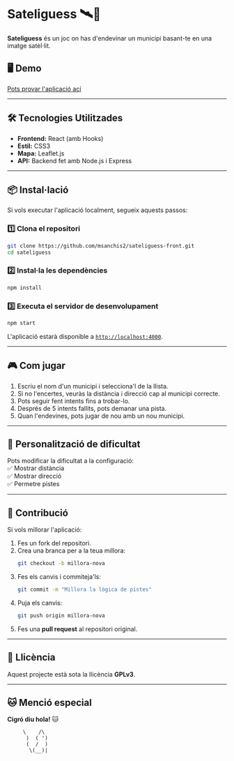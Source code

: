 # **Sateliguess** 🛰️📍  
**Sateliguess** és un joc on has d'endevinar un municipi basant-te en una imatge satèl·lit.

## **🖥️ Demo**  
[Pots provar l'aplicació ací](https://sateliguess.netlify.app)   

---

## **🛠️ Tecnologies Utilitzades**
- **Frontend:** React (amb Hooks)  
- **Estil:** CSS3  
- **Mapa:** Leaflet.js  
- **API:** Backend fet amb Node.js i Express

---

## **📦 Instal·lació**
Si vols executar l'aplicació localment, segueix aquests passos:  

### **1️⃣ Clona el repositori**
```sh
git clone https://github.com/msanchis2/sateliguess-front.git
cd sateliguess
```

### **2️⃣ Instal·la les dependències**
```sh
npm install
```

### **3️⃣ Executa el servidor de desenvolupament**
```sh
npm start
```
L'aplicació estarà disponible a [`http://localhost:4000`](http://localhost:4000).  

---

## **🎮 Com jugar**
1. Escriu el nom d'un municipi i selecciona'l de la llista.  
2. Si no l'encertes, veuràs la distància i direcció cap al municipi correcte.  
3. Pots seguir fent intents fins a trobar-lo.  
4. Després de 5 intents fallits, pots demanar una pista.  
5. Quan l'endevines, pots jugar de nou amb un nou municipi.  

---

## **📌 Personalització de dificultat**
Pots modificar la dificultat a la configuració:  
✅ Mostrar distància  
✅ Mostrar direcció  
✅ Permetre pistes  

---

## **🔧 Contribució**
Si vols millorar l'aplicació:  
1. Fes un fork del repositori.  
2. Crea una branca per a la teua millora:  
   ```sh
   git checkout -b millora-nova
   ```
3. Fes els canvis i commiteja'ls:  
   ```sh
   git commit -m "Millora la lògica de pistes"
   ```
4. Puja els canvis:  
   ```sh
   git push origin millora-nova
   ```
5. Fes una **pull request** al repositori original.  

---

## **📜 Llicència**
Aquest projecte està sota la llicència **GPLv3**.  

---

## **🐱 Menció especial**
**Cigró diu hola!** 🐱  
```
     \    /\
      )  ( ')
      (  /  )
       \(__)|
```